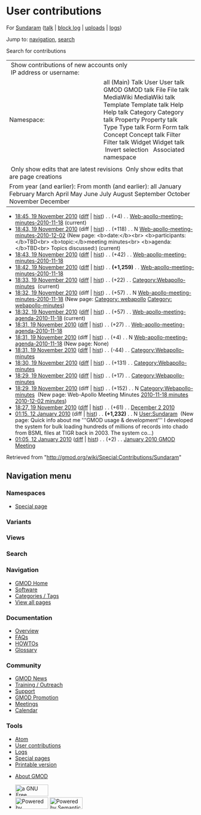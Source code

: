 <div id="mw-page-base" class="noprint">

</div>

<div id="mw-head-base" class="noprint">

</div>

<div id="content" class="mw-body" role="main">

<span id="top"></span>

<div id="mw-js-message" style="display:none;">

</div>



# <span dir="auto">User contributions</span>

<div id="bodyContent">

<div id="contentSub">

For [Sundaram](/wiki/User:Sundaram "User:Sundaram") (<a
href="/mediawiki/index.php?title=User_talk:Sundaram&amp;action=edit&amp;redlink=1"
class="new" title="User talk:Sundaram (page does not exist)">talk</a> \|
[block
log](/mediawiki/index.php?title=Special:Log/block&page=User%3ASundaram "Special:Log/block")
\|
[uploads](/wiki/Special:ListFiles/Sundaram "Special:ListFiles/Sundaram")
\| [logs](/wiki/Special:Log/Sundaram "Special:Log/Sundaram"))

</div>

<div id="jump-to-nav" class="mw-jump">

Jump to: [navigation](#mw-navigation), [search](#p-search)

</div>

<div id="mw-content-text">

Search for contributions

<table class="mw-contributions-table">
<colgroup>
<col style="width: 50%" />
<col style="width: 50%" />
</colgroup>
<tbody>
<tr class="odd">
<td colspan="2"> Show contributions of new accounts only<br />
 IP address or username:</td>
</tr>
<tr class="even">
<td class="mw-label">Namespace:</td>
<td>all (Main) Talk User User talk GMOD GMOD talk File File talk
MediaWiki MediaWiki talk Template Template talk Help Help talk Category
Category talk Property Property talk Type Type talk Form Form talk
Concept Concept talk Filter Filter talk Widget Widget talk  
 Invert selection 
 Associated namespace </td>
</tr>
<tr class="odd">
<td colspan="2"></td>
</tr>
<tr class="even">
<td colspan="2"> Only show edits that are latest revisions
 Only show edits that are page creations</td>
</tr>
<tr class="odd">
<td colspan="2">From year (and earlier): From month (and earlier): all
January February March April May June July August September October
November December</td>
</tr>
</tbody>
</table>

- <a
  href="/mediawiki/index.php?title=Web-apollo-meeting-minutes-2010-11-18&amp;oldid=15159"
  class="mw-changeslist-date"
  title="Web-apollo-meeting-minutes-2010-11-18">18:45, 19 November
  2010</a>
  ([diff](/mediawiki/index.php?title=Web-apollo-meeting-minutes-2010-11-18&diff=prev&oldid=15159 "Web-apollo-meeting-minutes-2010-11-18")
  \|
  [hist](/mediawiki/index.php?title=Web-apollo-meeting-minutes-2010-11-18&action=history "Web-apollo-meeting-minutes-2010-11-18"))
  <span class="mw-changeslist-separator">. .</span>
  <span class="mw-plusminus-pos" dir="ltr"
  title="1,362 bytes after change">(+4)</span>‎
  <span class="mw-changeslist-separator">. .</span>
  <a href="/wiki/Web-apollo-meeting-minutes-2010-11-18"
  class="mw-contributions-title"
  title="Web-apollo-meeting-minutes-2010-11-18">Web-apollo-meeting-minutes-2010-11-18</a>
  ‎ <span class="mw-uctop">(current)</span>
- <a
  href="/mediawiki/index.php?title=Web-apollo-meeting-minutes-2010-12-02&amp;oldid=15158"
  class="mw-changeslist-date"
  title="Web-apollo-meeting-minutes-2010-12-02">18:43, 19 November
  2010</a> (diff \|
  [hist](/mediawiki/index.php?title=Web-apollo-meeting-minutes-2010-12-02&action=history "Web-apollo-meeting-minutes-2010-12-02"))
  <span class="mw-changeslist-separator">. .</span>
  <span class="mw-plusminus-pos" dir="ltr"
  title="118 bytes after change">(+118)</span>‎
  <span class="mw-changeslist-separator">. .</span> N
  <a href="/wiki/Web-apollo-meeting-minutes-2010-12-02"
  class="mw-contributions-title"
  title="Web-apollo-meeting-minutes-2010-12-02">Web-apollo-meeting-minutes-2010-12-02</a>
  ‎ <span class="comment">(New page: \<b\>date:\</b\>\<br\>
  \<b\>participants:\</b\>TBD\<br\> \<b\>topic:\</b\>meeting
  minutes\<br\> \<b\>agenda:\</b\>TBD\<br\> Topics discussed:)</span>
  <span class="mw-uctop">(current)</span>
- <a
  href="/mediawiki/index.php?title=Web-apollo-meeting-minutes-2010-11-18&amp;oldid=15157"
  class="mw-changeslist-date"
  title="Web-apollo-meeting-minutes-2010-11-18">18:43, 19 November
  2010</a>
  ([diff](/mediawiki/index.php?title=Web-apollo-meeting-minutes-2010-11-18&diff=prev&oldid=15157 "Web-apollo-meeting-minutes-2010-11-18")
  \|
  [hist](/mediawiki/index.php?title=Web-apollo-meeting-minutes-2010-11-18&action=history "Web-apollo-meeting-minutes-2010-11-18"))
  <span class="mw-changeslist-separator">. .</span>
  <span class="mw-plusminus-pos" dir="ltr"
  title="1,358 bytes after change">(+42)</span>‎
  <span class="mw-changeslist-separator">. .</span>
  <a href="/wiki/Web-apollo-meeting-minutes-2010-11-18"
  class="mw-contributions-title"
  title="Web-apollo-meeting-minutes-2010-11-18">Web-apollo-meeting-minutes-2010-11-18</a>
  ‎
- <a
  href="/mediawiki/index.php?title=Web-apollo-meeting-minutes-2010-11-18&amp;oldid=15156"
  class="mw-changeslist-date"
  title="Web-apollo-meeting-minutes-2010-11-18">18:42, 19 November
  2010</a>
  ([diff](/mediawiki/index.php?title=Web-apollo-meeting-minutes-2010-11-18&diff=prev&oldid=15156 "Web-apollo-meeting-minutes-2010-11-18")
  \|
  [hist](/mediawiki/index.php?title=Web-apollo-meeting-minutes-2010-11-18&action=history "Web-apollo-meeting-minutes-2010-11-18"))
  <span class="mw-changeslist-separator">. .</span> **(+1,259)**‎
  <span class="mw-changeslist-separator">. .</span>
  <a href="/wiki/Web-apollo-meeting-minutes-2010-11-18"
  class="mw-contributions-title"
  title="Web-apollo-meeting-minutes-2010-11-18">Web-apollo-meeting-minutes-2010-11-18</a>
  ‎
- <a
  href="/mediawiki/index.php?title=Category:Webapollo-minutes&amp;oldid=15155"
  class="mw-changeslist-date" title="Category:Webapollo-minutes">18:33, 19
  November 2010</a>
  ([diff](/mediawiki/index.php?title=Category:Webapollo-minutes&diff=prev&oldid=15155 "Category:Webapollo-minutes")
  \|
  [hist](/mediawiki/index.php?title=Category:Webapollo-minutes&action=history "Category:Webapollo-minutes"))
  <span class="mw-changeslist-separator">. .</span>
  <span class="mw-plusminus-pos" dir="ltr"
  title="278 bytes after change">(+22)</span>‎
  <span class="mw-changeslist-separator">. .</span>
  <a href="/wiki/Category:Webapollo-minutes"
  class="mw-contributions-title"
  title="Category:Webapollo-minutes">Category:Webapollo-minutes</a> ‎
  <span class="mw-uctop">(current)</span>
- <a
  href="/mediawiki/index.php?title=Web-apollo-meeting-minutes-2010-11-18&amp;oldid=15154"
  class="mw-changeslist-date"
  title="Web-apollo-meeting-minutes-2010-11-18">18:32, 19 November
  2010</a> (diff \|
  [hist](/mediawiki/index.php?title=Web-apollo-meeting-minutes-2010-11-18&action=history "Web-apollo-meeting-minutes-2010-11-18"))
  <span class="mw-changeslist-separator">. .</span>
  <span class="mw-plusminus-pos" dir="ltr"
  title="57 bytes after change">(+57)</span>‎
  <span class="mw-changeslist-separator">. .</span> N
  <a href="/wiki/Web-apollo-meeting-minutes-2010-11-18"
  class="mw-contributions-title"
  title="Web-apollo-meeting-minutes-2010-11-18">Web-apollo-meeting-minutes-2010-11-18</a>
  ‎ <span class="comment">(New page: [Category:
  webapollo](/wiki/Category:Webapollo "Category:Webapollo") [Category:
  webapollo-minutes](/wiki/Category:Webapollo-minutes "Category:Webapollo-minutes"))</span>
- <a
  href="/mediawiki/index.php?title=Web-apollo-meeting-agenda-2010-11-18&amp;oldid=15153"
  class="mw-changeslist-date"
  title="Web-apollo-meeting-agenda-2010-11-18">18:32, 19 November 2010</a>
  ([diff](/mediawiki/index.php?title=Web-apollo-meeting-agenda-2010-11-18&diff=prev&oldid=15153 "Web-apollo-meeting-agenda-2010-11-18")
  \|
  [hist](/mediawiki/index.php?title=Web-apollo-meeting-agenda-2010-11-18&action=history "Web-apollo-meeting-agenda-2010-11-18"))
  <span class="mw-changeslist-separator">. .</span>
  <span class="mw-plusminus-pos" dir="ltr"
  title="88 bytes after change">(+57)</span>‎
  <span class="mw-changeslist-separator">. .</span>
  <a href="/wiki/Web-apollo-meeting-agenda-2010-11-18"
  class="mw-contributions-title"
  title="Web-apollo-meeting-agenda-2010-11-18">Web-apollo-meeting-agenda-2010-11-18</a>
  ‎ <span class="mw-uctop">(current)</span>
- <a
  href="/mediawiki/index.php?title=Web-apollo-meeting-agenda-2010-11-18&amp;oldid=15152"
  class="mw-changeslist-date"
  title="Web-apollo-meeting-agenda-2010-11-18">18:31, 19 November 2010</a>
  ([diff](/mediawiki/index.php?title=Web-apollo-meeting-agenda-2010-11-18&diff=prev&oldid=15152 "Web-apollo-meeting-agenda-2010-11-18")
  \|
  [hist](/mediawiki/index.php?title=Web-apollo-meeting-agenda-2010-11-18&action=history "Web-apollo-meeting-agenda-2010-11-18"))
  <span class="mw-changeslist-separator">. .</span>
  <span class="mw-plusminus-pos" dir="ltr"
  title="31 bytes after change">(+27)</span>‎
  <span class="mw-changeslist-separator">. .</span>
  <a href="/wiki/Web-apollo-meeting-agenda-2010-11-18"
  class="mw-contributions-title"
  title="Web-apollo-meeting-agenda-2010-11-18">Web-apollo-meeting-agenda-2010-11-18</a>
  ‎
- <a
  href="/mediawiki/index.php?title=Web-apollo-meeting-agenda-2010-11-18&amp;oldid=15151"
  class="mw-changeslist-date"
  title="Web-apollo-meeting-agenda-2010-11-18">18:31, 19 November 2010</a>
  (diff \|
  [hist](/mediawiki/index.php?title=Web-apollo-meeting-agenda-2010-11-18&action=history "Web-apollo-meeting-agenda-2010-11-18"))
  <span class="mw-changeslist-separator">. .</span>
  <span class="mw-plusminus-pos" dir="ltr"
  title="4 bytes after change">(+4)</span>‎
  <span class="mw-changeslist-separator">. .</span> N
  <a href="/wiki/Web-apollo-meeting-agenda-2010-11-18"
  class="mw-contributions-title"
  title="Web-apollo-meeting-agenda-2010-11-18">Web-apollo-meeting-agenda-2010-11-18</a>
  ‎ <span class="comment">(New page: None)</span>
- <a
  href="/mediawiki/index.php?title=Category:Webapollo-minutes&amp;oldid=15150"
  class="mw-changeslist-date" title="Category:Webapollo-minutes">18:31, 19
  November 2010</a>
  ([diff](/mediawiki/index.php?title=Category:Webapollo-minutes&diff=prev&oldid=15150 "Category:Webapollo-minutes")
  \|
  [hist](/mediawiki/index.php?title=Category:Webapollo-minutes&action=history "Category:Webapollo-minutes"))
  <span class="mw-changeslist-separator">. .</span>
  <span class="mw-plusminus-neg" dir="ltr"
  title="256 bytes after change">(-44)</span>‎
  <span class="mw-changeslist-separator">. .</span>
  <a href="/wiki/Category:Webapollo-minutes"
  class="mw-contributions-title"
  title="Category:Webapollo-minutes">Category:Webapollo-minutes</a> ‎
- <a
  href="/mediawiki/index.php?title=Category:Webapollo-minutes&amp;oldid=15149"
  class="mw-changeslist-date" title="Category:Webapollo-minutes">18:30, 19
  November 2010</a>
  ([diff](/mediawiki/index.php?title=Category:Webapollo-minutes&diff=prev&oldid=15149 "Category:Webapollo-minutes")
  \|
  [hist](/mediawiki/index.php?title=Category:Webapollo-minutes&action=history "Category:Webapollo-minutes"))
  <span class="mw-changeslist-separator">. .</span>
  <span class="mw-plusminus-pos" dir="ltr"
  title="300 bytes after change">(+131)</span>‎
  <span class="mw-changeslist-separator">. .</span>
  <a href="/wiki/Category:Webapollo-minutes"
  class="mw-contributions-title"
  title="Category:Webapollo-minutes">Category:Webapollo-minutes</a> ‎
- <a
  href="/mediawiki/index.php?title=Category:Webapollo-minutes&amp;oldid=15148"
  class="mw-changeslist-date" title="Category:Webapollo-minutes">18:29, 19
  November 2010</a>
  ([diff](/mediawiki/index.php?title=Category:Webapollo-minutes&diff=prev&oldid=15148 "Category:Webapollo-minutes")
  \|
  [hist](/mediawiki/index.php?title=Category:Webapollo-minutes&action=history "Category:Webapollo-minutes"))
  <span class="mw-changeslist-separator">. .</span>
  <span class="mw-plusminus-pos" dir="ltr"
  title="169 bytes after change">(+17)</span>‎
  <span class="mw-changeslist-separator">. .</span>
  <a href="/wiki/Category:Webapollo-minutes"
  class="mw-contributions-title"
  title="Category:Webapollo-minutes">Category:Webapollo-minutes</a> ‎
- <a
  href="/mediawiki/index.php?title=Category:Webapollo-minutes&amp;oldid=15147"
  class="mw-changeslist-date" title="Category:Webapollo-minutes">18:29, 19
  November 2010</a> (diff \|
  [hist](/mediawiki/index.php?title=Category:Webapollo-minutes&action=history "Category:Webapollo-minutes"))
  <span class="mw-changeslist-separator">. .</span>
  <span class="mw-plusminus-pos" dir="ltr"
  title="152 bytes after change">(+152)</span>‎
  <span class="mw-changeslist-separator">. .</span> N
  <a href="/wiki/Category:Webapollo-minutes"
  class="mw-contributions-title"
  title="Category:Webapollo-minutes">Category:Webapollo-minutes</a> ‎
  <span class="comment">(New page: Web-Apollo Meeting Minutes
  [2010-11-18
  minutes](/wiki/Web-apollo-meeting-minutes-2010-11-18 "Web-apollo-meeting-minutes-2010-11-18")
  [2010-12-02
  minutes](/wiki/Web-apollo-meeting-minutes-2010-12-02 "Web-apollo-meeting-minutes-2010-12-02"))</span>
- <a href="/mediawiki/index.php?title=December_2_2010&amp;oldid=15146"
  class="mw-changeslist-date" title="December 2 2010">18:27, 19 November
  2010</a>
  ([diff](/mediawiki/index.php?title=December_2_2010&diff=prev&oldid=15146 "December 2 2010")
  \|
  [hist](/mediawiki/index.php?title=December_2_2010&action=history "December 2 2010"))
  <span class="mw-changeslist-separator">. .</span>
  <span class="mw-plusminus-pos" dir="ltr"
  title="126 bytes after change">(+61)</span>‎
  <span class="mw-changeslist-separator">. .</span>
  <a href="/wiki/December_2_2010" class="mw-contributions-title"
  title="December 2 2010">December 2 2010</a> ‎
- <a href="/mediawiki/index.php?title=User:Sundaram&amp;oldid=11232"
  class="mw-changeslist-date" title="User:Sundaram">01:15, 12 January
  2010</a> (diff \|
  [hist](/mediawiki/index.php?title=User:Sundaram&action=history "User:Sundaram"))
  <span class="mw-changeslist-separator">. .</span> **(+1,232)**‎
  <span class="mw-changeslist-separator">. .</span> N
  <a href="/wiki/User:Sundaram" class="mw-contributions-title"
  title="User:Sundaram">User:Sundaram</a> ‎ <span class="comment">(New
  page: Quick info about me '''GMOD usage & development''' I developed
  the system for bulk loading hundreds of millions of records into chado
  from BSML files at TIGR back in 2003. The system co...)</span>
- <a
  href="/mediawiki/index.php?title=January_2010_GMOD_Meeting&amp;oldid=11231"
  class="mw-changeslist-date" title="January 2010 GMOD Meeting">01:05, 12
  January 2010</a>
  ([diff](/mediawiki/index.php?title=January_2010_GMOD_Meeting&diff=prev&oldid=11231 "January 2010 GMOD Meeting")
  \|
  [hist](/mediawiki/index.php?title=January_2010_GMOD_Meeting&action=history "January 2010 GMOD Meeting"))
  <span class="mw-changeslist-separator">. .</span>
  <span class="mw-plusminus-pos" dir="ltr"
  title="15,119 bytes after change">(+2)</span>‎
  <span class="mw-changeslist-separator">. .</span>
  <a href="/wiki/January_2010_GMOD_Meeting" class="mw-contributions-title"
  title="January 2010 GMOD Meeting">January 2010 GMOD Meeting</a> ‎

</div>

<div class="printfooter">

Retrieved from "<http://gmod.org/wiki/Special:Contributions/Sundaram>"

</div>

<div id="catlinks" class="catlinks catlinks-allhidden">

</div>

<div class="visualClear">

</div>

</div>

</div>

<div id="mw-navigation">

## Navigation menu

<div id="mw-head">



<div id="left-navigation">

<div id="p-namespaces" class="vectorTabs" role="navigation"
aria-labelledby="p-namespaces-label">

### Namespaces

- <span id="ca-nstab-special">[Special
  page](/wiki/Special:Contributions/Sundaram "This is a special page, you cannot edit the page itself")</span>

</div>

<div id="p-variants" class="vectorMenu emptyPortlet" role="navigation"
aria-labelledby="p-variants-label">

### 

### Variants[](#)

<div class="menu">

</div>

</div>

</div>

<div id="right-navigation">

<div id="p-views" class="vectorTabs emptyPortlet" role="navigation"
aria-labelledby="p-views-label">

### Views

</div>



</div>

<div id="p-search" role="search">

### Search

<div id="simpleSearch">

</div>

</div>

</div>

</div>

<div id="mw-panel">

<div id="p-logo" role="banner">

<a href="/wiki/Main_Page"
style="background-image: url(http://gmod.org/images/GMOD-cogs.png);"
title="Visit the main page"></a>

</div>

<div id="p-Navigation" class="portal" role="navigation"
aria-labelledby="p-Navigation-label">

### Navigation

<div class="body">

- <span id="n-GMOD-Home">[GMOD Home](/wiki/Main_Page)</span>
- <span id="n-Software">[Software](/wiki/GMOD_Components)</span>
- <span id="n-Categories-.2F-Tags">[Categories /
  Tags](/wiki/Categories)</span>
- <span id="n-View-all-pages">[View all
  pages](/wiki/Special:AllPages)</span>

</div>

</div>

<div id="p-Documentation" class="portal" role="navigation"
aria-labelledby="p-Documentation-label">

### Documentation

<div class="body">

- <span id="n-Overview">[Overview](/wiki/Overview)</span>
- <span id="n-FAQs">[FAQs](/wiki/Category:FAQ)</span>
- <span id="n-HOWTOs">[HOWTOs](/wiki/Category:HOWTO)</span>
- <span id="n-Glossary">[Glossary](/wiki/Glossary)</span>

</div>

</div>

<div id="p-Community" class="portal" role="navigation"
aria-labelledby="p-Community-label">

### Community

<div class="body">

- <span id="n-GMOD-News">[GMOD News](/wiki/GMOD_News)</span>
- <span id="n-Training-.2F-Outreach">[Training /
  Outreach](/wiki/Training_and_Outreach)</span>
- <span id="n-Support">[Support](/wiki/Support)</span>
- <span id="n-GMOD-Promotion">[GMOD
  Promotion](/wiki/GMOD_Promotion)</span>
- <span id="n-Meetings">[Meetings](/wiki/Meetings)</span>
- <span id="n-Calendar">[Calendar](/wiki/Calendar)</span>

</div>

</div>

<div id="p-tb" class="portal" role="navigation"
aria-labelledby="p-tb-label">

### Tools

<div class="body">

- <span id="feedlinks"><a
  href="http://gmod.org/mediawiki/index.php?title=Special:Contributions/Sundaram&amp;feed=atom"
  id="feed-atom" class="feedlink" rel="alternate"
  type="application/atom+xml" title="Atom feed for this page">Atom</a></span>
- <span id="t-contributions">[User
  contributions](/wiki/Special:Contributions/Sundaram "A list of contributions of this user")</span>
- <span id="t-log">[Logs](/wiki/Special:Log/Sundaram)</span>
- <span id="t-specialpages"><a href="/wiki/Special:SpecialPages" accesskey="q"
  title="A list of all special pages [q]">Special pages</a></span>
- <span id="t-print"><a
  href="/mediawiki/index.php?title=Special:Contributions/Sundaram&amp;printable=yes"
  rel="alternate" accesskey="p"
  title="Printable version of this page [p]">Printable version</a></span>

</div>

</div>

</div>

</div>

<div id="footer" role="contentinfo">

- <span id="footer-places-about">[About
  GMOD](/wiki/GMOD:About "GMOD:About")</span>

<!-- -->

- <span id="footer-copyrightico">[<img src="http://www.gnu.org/graphics/gfdl-logo-small.png" width="88"
  height="31" alt="a GNU Free Documentation License" />](http://www.gnu.org/licenses/fdl-1.3.html)</span>
- <span id="footer-poweredbyico">[<img src="/mediawiki/skins/common/images/poweredby_mediawiki_88x31.png"
  width="88" height="31" alt="Powered by MediaWiki" />](//www.mediawiki.org/)
  [<img
  src="/mediawiki/extensions/SemanticMediaWiki/includes/../resources/images/smw_button.png"
  width="88" height="31" alt="Powered by Semantic MediaWiki" />](https://www.semantic-mediawiki.org/wiki/Semantic_MediaWiki)</span>

<div style="clear:both">

</div>

</div>
